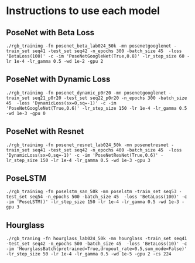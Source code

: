 # Instructions to use each model

## PoseNet with Beta Loss

    ./rgb_training -fn posenet_beta_lab024_50k -mn posenetgooglenet -train_set seq41 -test_set seq42 -n_epochs 300 -batch_size 45  -loss 'BetaLoss(100)' -c -im 'PoseNetGoogleNet(True,0.8)' -lr_step_size 60 -lr 1e-4 -lr_gamma 0.5 -wd 1e-2 -gpu 2

## PoseNet with Dynamic Loss

    ./rgb_training -fn posenet_dynamic_p0r20 -mn posenetgooglenet -train_set seq21_p0r20 -test_set seq22_p0r20 -n_epochs 300 -batch_size 45  -loss 'DynamicLoss(sx=0,sq=-1)' -c -im 'PoseNetGoogleNet(True,0.6)' -lr_step_size 150 -lr 1e-4 -lr_gamma 0.5 -wd 1e-3 -gpu 0

## PoseNet with Resnet

    ./rgb_training -fn posenet_resnet_lab024_50k -mn posenetresnet -train_set seq41 -test_set seq42 -n_epochs 400 -batch_size 45  -loss 'DynamicLoss(sx=0,sq=-1)' -c -im 'PoseNetResNet(True,0.6)' -lr_step_size 150 -lr 1e-4 -lr_gamma 0.5 -wd 1e-3 -gpu 3

## PoseLSTM

    ./rgb_training -fn poselstm_san_50k -mn poselstm -train_set seq53 -test_set seq54 -n_epochs 500 -batch_size 45  -loss 'BetaLoss(100)' -c -im 'PoseLSTM()' -lr_step_size 150 -lr 1e-4 -lr_gamma 0.5 -wd 1e-3 -gpu 3

## Hourglass

    ./rgb_traning -fn hourglass_lab024_50k -mn hourglass -train_set seq41 -test_set seq42 -n_epochs 500 -batch_size 45  -loss 'BetaLoss(10)' -c -im 'HourglassBatch(pretrained=True,dropout_rate=0.5,sum_mode=False)' -lr_step_size 50 -lr 1e-4 -lr_gamma 0.5 -wd 1e-5 -gpu 2 -cs 224